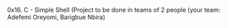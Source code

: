 0x16. C - Simple Shell
(Project to be done in teams of 2 people (your team: Adefemi Oreyomi, Barigbue Nbira)
